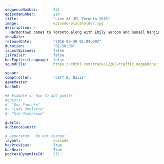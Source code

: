 ```yaml
---
sequenceNumber:       231
episodeNumber:        214
title:                "Live At JFL Toronto 2016"
image:                episode-placeholder.jpg
description: >
  Harmontown comes to Toronto along with Emily Gordon and Kumail Nanjiani to perform some weird improv in front of a lot of people. Watch the video at harmontown.com/live!
showDate:             
releaseDate:          "2016-09-30 05:04:00Z"
duration:             "01:56:06"
isLostEpisode:        false
isTrailer:            false
hasExplicitLanguage:  false
soundFile:            https://chtbl.com/track/E2288/traffic.megaphone.fm/STA8596851826.mp3?updated=1559757108

venue:                
comptroller:          "Jeff B. Davis"
gameMaster:           
hasDnD:               

## Example on how to add guests
#guests:
#- "Guy Pancake"
#- "Lady Omelette"
#- "Kid Hashbrown"

guests:
audienceGuests:

# Generated.  Do not change:
layout:               episode
hasPrevious:          True
hasNext:              True
podcastDynamiteId:    231
---
```

